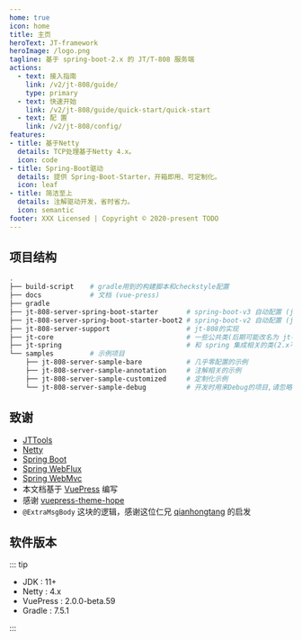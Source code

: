 ```yaml
---
home: true
icon: home
title: 主页
heroText: JT-framework
heroImage: /logo.png
tagline: 基于 spring-boot-2.x 的 JT/T-808 服务端
actions:
  - text: 接入指南
    link: /v2/jt-808/guide/
    type: primary
  - text: 快速开始
    link: /v2/jt-808/guide/quick-start/quick-start
  - text: 配 置
    link: /v2/jt-808/config/
features:
- title: 基于Netty
  details: TCP处理基于Netty 4.x。
  icon: code
- title: Spring-Boot驱动
  details: 提供 Spring-Boot-Starter，开箱即用、可定制化。
  icon: leaf
- title: 简洁至上
  details: 注解驱动开发，省时省力。
  icon: semantic
footer: XXX Licensed | Copyright © 2020-present TODO
---
```


## 项目结构

```sh
.
├── build-script    # gradle用到的构建脚本和checkstyle配置
├── docs            # 文档 (vue-press)
├── gradle
├── jt-808-server-spring-boot-starter       # spring-boot-v3 自动配置 (jdk17+)
├── jt-808-server-spring-boot-starter-boot2 # spring-boot-v2 自动配置 (jdk11+)
├── jt-808-server-support                   # jt-808的实现
├── jt-core                                 # 一些公共类(后期可能改名为 jt-common)
├── jt-spring                               # 和 spring 集成相关的类(2.x不再依赖,后期可能删除)
└── samples         # 示例项目
    ├── jt-808-server-sample-bare           # 几乎零配置的示例
    ├── jt-808-server-sample-annotation     # 注解相关的示例
    ├── jt-808-server-sample-customized     # 定制化示例
    └── jt-808-server-sample-debug          # 开发时用来Debug的项目,请忽略
```

## 致谢

- [JTTools](https://jttools.smallchi.cn/jt808)
- [Netty](https://github.com/netty/netty)
- [Spring Boot](https://docs.spring.io/spring-boot/docs/2.5.8/reference/html/)
- [Spring WebFlux](https://docs.spring.io/spring-framework/docs/5.2.19.RELEASE/spring-framework-reference/web-reactive.html#spring-webflux)
- [Spring WebMvc](https://docs.spring.io/spring-framework/docs/5.2.19.RELEASE/spring-framework-reference/web.html#spring-web)
- 本文档基于 [VuePress](https://www.vuepress.cn/) 编写
- 感谢 [vuepress-theme-hope](https://theme-hope.vuejs.press/zh/)
- `@ExtraMsgBody` 这块的逻辑，感谢这位仁兄 [qianhongtang](https://github.com/qianhongtang) 的启发

## 软件版本

::: tip

- JDK : 11+
- Netty : 4.x
- VuePress : 2.0.0-beta.59
- Gradle : 7.5.1

:::